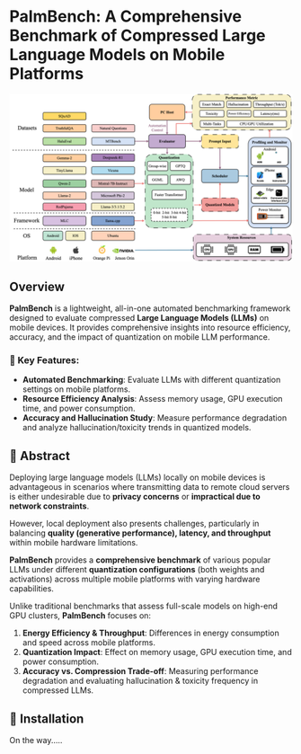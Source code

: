 # PalmBench: A Comprehensive Benchmark of Compressed Large Language Models on Mobile Platforms

![PalmBench](./teaser2.png)

## Overview

**PalmBench** is a lightweight, all-in-one automated benchmarking framework designed to evaluate compressed **Large Language Models (LLMs)** on mobile devices. It provides comprehensive insights into resource efficiency, accuracy, and the impact of quantization on mobile LLM performance.

### 📌 Key Features:
- **Automated Benchmarking**: Evaluate LLMs with different quantization settings on mobile platforms.
- **Resource Efficiency Analysis**: Assess memory usage, GPU execution time, and power consumption.
- **Accuracy and Hallucination Study**: Measure performance degradation and analyze hallucination/toxicity trends in quantized models.

## 📖 Abstract

Deploying large language models (LLMs) locally on mobile devices is advantageous in scenarios where transmitting data to remote cloud servers is either undesirable due to **privacy concerns** or **impractical due to network constraints**. 

However, local deployment also presents challenges, particularly in balancing **quality (generative performance), latency, and throughput** within mobile hardware limitations.

**PalmBench** provides a **comprehensive benchmark** of various popular LLMs under different **quantization configurations** (both weights and activations) across multiple mobile platforms with varying hardware capabilities.

Unlike traditional benchmarks that assess full-scale models on high-end GPU clusters, **PalmBench** focuses on:
1. **Energy Efficiency & Throughput**: Differences in energy consumption and speed across mobile platforms.
2. **Quantization Impact**: Effect on memory usage, GPU execution time, and power consumption.
3. **Accuracy vs. Compression Trade-off**: Measuring performance degradation and evaluating hallucination & toxicity frequency in compressed LLMs.

## 🚀 Installation

On the way.....
